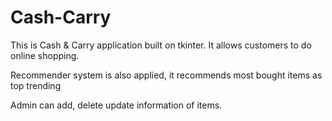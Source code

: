 # Cash-Carry
This is Cash & Carry application built on tkinter. It allows customers to do online shopping. 

Recommender system is also applied, it recommends most bought items as top trending

Admin can add, delete update information of items.
